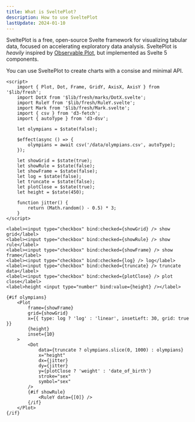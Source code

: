 ```yaml
---
title: What is SveltePlot?
description: How to use SveltePlot
lastUpdate: 2024-01-10
---
```


<script lang="ts">
    
</script>

SveltePlot is a free, open-source Svelte framework for visualizing tabular data, focused on accelerating exploratory data analysis. SveltePlot is _heavily_ inspired by [Observable Plot](https://observablehq.com/plot/), but implemented as Svelte 5 components.

You can use SveltePlot to create charts with a consise and minimal API.

```svelte live
<script>
    import { Plot, Dot, Frame, GridY, AxisX, AxisY } from '$lib/fresh';
    import DotX from '$lib/fresh/marks/DotX.svelte';
    import RuleY from '$lib/fresh/RuleY.svelte';
    import Mark from '$lib/fresh/Mark.svelte';
    import { csv } from 'd3-fetch';
    import { autoType } from 'd3-dsv';

    let olympians = $state(false);

    $effect(async () => {
        olympians = await csv('/data/olympians.csv', autoType);
    });

    let showGrid = $state(true);
    let showRule = $state(false);
    let showFrame = $state(false);
    let log = $state(false);
    let truncate = $state(false);
    let plotClose = $state(true);
    let height = $state(450);

    function jitter() {
        return (Math.random() - 0.5) * 3;
    }
</script>

<label><input type="checkbox" bind:checked={showGrid} /> show grid</label>
<label><input type="checkbox" bind:checked={showRule} /> show rule</label>
<label><input type="checkbox" bind:checked={showFrame} /> show frame</label>
<label><input type="checkbox" bind:checked={log} /> log</label>
<label><input type="checkbox" bind:checked={truncate} /> truncate data</label>
<label><input type="checkbox" bind:checked={plotClose} /> plot close</label>
<label>height <input type="number" bind:value={height} /></label>

{#if olympians}
    <Plot
        frame={showFrame}
        grid={showGrid}
        x={{ type: log ? 'log' : 'linear', insetLeft: 30, grid: true }}
        {height}
        inset={10}
    >
        <Dot
            data={truncate ? olympians.slice(0, 1000) : olympians}
            x="height"
            dx={jitter}
            dy={jitter}
            y={plotClose ? 'weight' : 'date_of_birth'}
            stroke="sex"
            symbol="sex"
        />
        {#if showRule}
            <RuleY data={[0]} />
        {/if}
    </Plot>
{/if}
```
